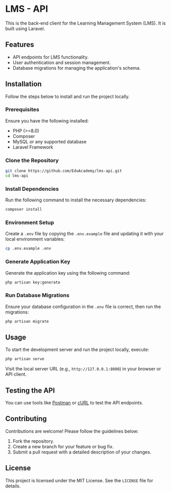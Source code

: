 # LMS - API

This is the back-end client for the Learning Management System (LMS). It is built using Laravel.

## Features

-   API endpoints for LMS functionality.
-   User authentication and session management.
-   Database migrations for managing the application's schema.

## Installation

Follow the steps below to install and run the project locally.

### Prerequisites

Ensure you have the following installed:

-   PHP (>=8.0)
-   Composer
-   MySQL or any supported database
-   Laravel Framework

### Clone the Repository

```bash
git clone https://github.com/EduAcademy/lms-api.git
cd lms-api
```

### Install Dependencies

Run the following command to install the necessary dependencies:

```bash
composer install
```

### Environment Setup

Create a `.env` file by copying the `.env.example` file and updating it with your local environment variables:

```bash
cp .env.example .env
```

### Generate Application Key

Generate the application key using the following command:

```bash
php artisan key:generate
```

### Run Database Migrations

Ensure your database configuration in the `.env` file is correct, then run the migrations:

```bash
php artisan migrate
```

## Usage

To start the development server and run the project locally, execute:

```bash
php artisan serve
```

Visit the local server URL (e.g., `http://127.0.0.1:8000`) in your browser or API client.

## Testing the API

You can use tools like [Postman](https://www.postman.com/) or [cURL](https://curl.se/) to test the API endpoints.

## Contributing

Contributions are welcome! Please follow the guidelines below:

1. Fork the repository.
2. Create a new branch for your feature or bug fix.
3. Submit a pull request with a detailed description of your changes.

## License

This project is licensed under the MIT License. See the `LICENSE` file for details.
